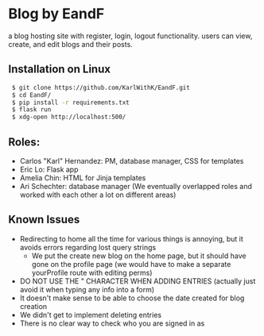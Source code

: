 # Blog by EandF
a blog hosting site with register, login, logout functionality. users can view, create, and edit blogs and their posts. 

## Installation on Linux
```sh
 $ git clone https://github.com/KarlWithK/EandF.git
 $ cd EandF/
 $ pip install -r requirements.txt
 $ flask run
 $ xdg-open http://localhost:500/
```

## Roles:
- Carlos "Karl" Hernandez: PM, database manager, CSS for templates
- Eric Lo: Flask app
- Amelia Chin: HTML for Jinja templates
- Ari Schechter: database manager
(We eventually overlapped roles and worked with each other a lot on different areas)

## Known Issues
- Redirecting to home all the time for various things is annoying, but it avoids errors regarding lost query strings
  - We put the create new blog on the home page, but it should have gone on the profile page (we would have to make a separate yourProfile route with editing perms)
- DO NOT USE THE " CHARACTER WHEN ADDING ENTRIES (actually just avoid it when typing any info into a form)
- It doesn't make sense to be able to choose the date created for blog creation
- We didn't get to implement deleting entries
- There is no clear way to check who you are signed in as
